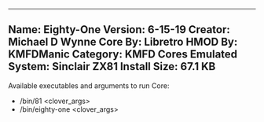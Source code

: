 -----------------------
Name: Eighty-One
Version: 6-15-19
Creator: Michael D Wynne
Core By: Libretro
HMOD By: KMFDManic
Category: KMFD Cores
Emulated System: Sinclair ZX81
Install Size: 67.1 KB
-----------------------
Available executables and arguments to run Core:
- /bin/81 <rom> <clover_args>
- /bin/eighty-one <rom> <clover_args>
